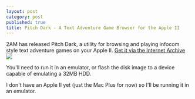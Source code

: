 ```yaml
---
layout: post
category: post
published: true
title: Pitch Dark - A Text Adventure Game Browser for the Apple II
---
```

2AM has released Pitch Dark, a utility for browsing and playing infocom style text adventure games on your Apple II. [Get it via the Internet Archive](https://archive.org/details/PitchDark)  ![]({{site.baseurl}}/images/cover.png)

You'll need to run it in an emulator, or flash the disk image to a device capable of emulating a 32MB HDD.

I don't have an Apple II yet (just the Mac Plus for now) so I'll be running it in an emulator. 